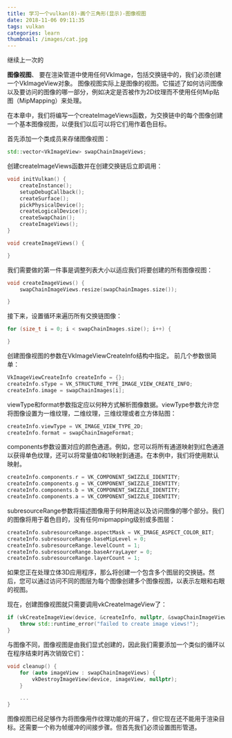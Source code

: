 ```yaml
---
title: 学习一个vulkan(8)-画个三角形(显示)-图像视图
date: 2018-11-06 09:11:35
tags: vulkan
categories: learn
thumbnail: /images/cat.jpg
---
```

继续上一次的
<!-- more -->
<b>图像视图</b>、
要在渲染管道中使用任何VkImage，包括交换链中的，我们必须创建一个VkImageView对象。
图像视图实际上是图像的视图。它描述了如何访问图像以及要访问的图像的哪一部分，例如决定是否被作为2D纹理而不使用任何Mip贴图（MipMapping）来处理。

在本章中，我们将编写一个createImageViews函数，为交换链中的每个图像创建一个基本图像视图，以便我们以后可以将它们用作着色目标。

首先添加一个类成员来存储图像视图：
```cpp
std::vector<VkImageView> swapChainImageViews;
```
创建createImageViews函数并在创建交换链后立即调用：
```cpp
void initVulkan() {
    createInstance();
    setupDebugCallback();
    createSurface();
    pickPhysicalDevice();
    createLogicalDevice();
    createSwapChain();
    createImageViews();
}

void createImageViews() {

}
```
我们需要做的第一件事是调整列表大小以适应我们将要创建的所有图像视图：
```cpp
void createImageViews() {
    swapChainImageViews.resize(swapChainImages.size());

}
```
接下来，设置循环来遍历所有交换链图像：
```cpp
for (size_t i = 0; i < swapChainImages.size(); i++) {

}
```
创建图像视图的参数在VkImageViewCreateInfo结构中指定。
前几个参数很简单：
```cpp
VkImageViewCreateInfo createInfo = {};
createInfo.sType = VK_STRUCTURE_TYPE_IMAGE_VIEW_CREATE_INFO;
createInfo.image = swapChainImages[i];
```
viewType和format参数指定应以何种方式解析图像数据。viewType参数允许您将图像设置为一维纹理，二维纹理，三维纹理或者立方体贴图：
```cpp
createInfo.viewType = VK_IMAGE_VIEW_TYPE_2D;
createInfo.format = swapChainImageFormat;
```
components参数设置对应的颜色通道。例如，您可以将所有通道映射到红色通道以获得单色纹理，还可以将常量值0和1映射到通道。在本例中，我们将使用默认映射。
```cpp
createInfo.components.r = VK_COMPONENT_SWIZZLE_IDENTITY;
createInfo.components.g = VK_COMPONENT_SWIZZLE_IDENTITY;
createInfo.components.b = VK_COMPONENT_SWIZZLE_IDENTITY;
createInfo.components.a = VK_COMPONENT_SWIZZLE_IDENTITY;
```
subresourceRange参数将描述图像用于何种用途以及访问图像的哪个部分。我们的图像将用于着色目的，没有任何mipmapping级别或多图层：
```cpp
createInfo.subresourceRange.aspectMask = VK_IMAGE_ASPECT_COLOR_BIT;
createInfo.subresourceRange.baseMipLevel = 0;
createInfo.subresourceRange.levelCount = 1;
createInfo.subresourceRange.baseArrayLayer = 0;
createInfo.subresourceRange.layerCount = 1;
```
如果您正在处理立体3D应用程序，那么将创建一个包含多个图层的交换链。然后，您可以通过访问不同的图层为每个图像创建多个图像视图，以表示左眼和右眼的视图。

现在，创建图像视图就只需要调用vkCreateImageView了：
```cpp
if (vkCreateImageView(device, &createInfo, nullptr, &swapChainImageViews[i]) != VK_SUCCESS) {
    throw std::runtime_error("failed to create image views!");
}
```
与图像不同，图像视图是由我们显式创建的，因此我们需要添加一个类似的循环以在程序结束时再次销毁它们：
```cpp
void cleanup() {
    for (auto imageView : swapChainImageViews) {
        vkDestroyImageView(device, imageView, nullptr);
    }

    ...
}
```
图像视图已经足够作为将图像用作纹理功能的开端了，但它现在还不能用于渲染目标。还需要一个称为帧缓冲的间接步骤。但首先我们必须设置图形管道。






























